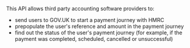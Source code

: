 This API allows third party accounting software providers to:

- send users to GOV.UK to start a payment journey with HMRC
- prepopulate the user's reference and amount in the payment journey
- find out the status of the user's payment journey (for example, if the payment was completed, scheduled, cancelled or unsuccessful)